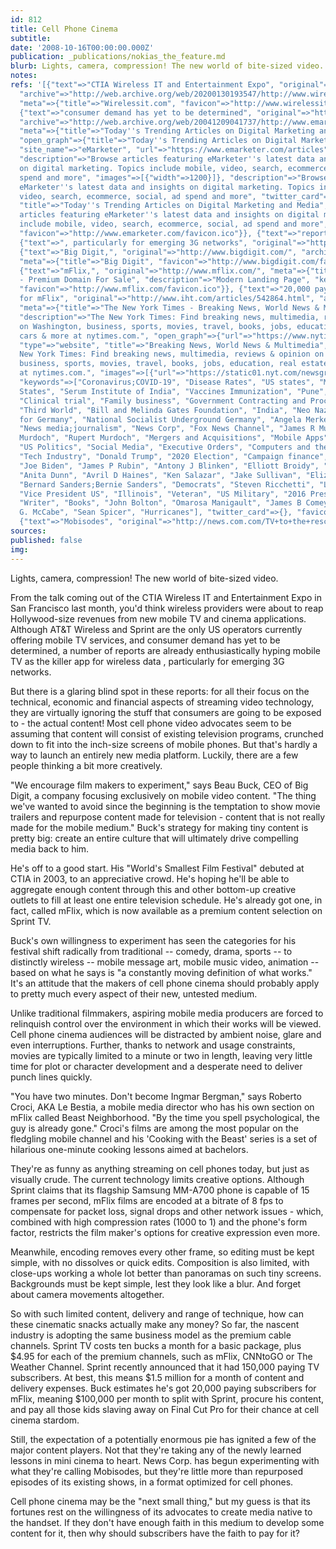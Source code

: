 ```yaml
---
id: 812
title: Cell Phone Cinema
subtitle: 
date: '2008-10-16T00:00:00.000Z'
publication: _publications/nokias_the_feature.md
blurb: Lights, camera, compression! The new world of bite-sized video.
notes: 
refs: '[{"text"=>"CTIA Wireless IT and Entertainment Expo", "original"=>"http://www.wirelessit.com/",
  "archive"=>"http://web.archive.org/web/20200130193547/http://www.wirelessit.com:80/",
  "meta"=>{"title"=>"Wirelessit.com", "favicon"=>"http://www.wirelessit.com/favicon.ico"}},
  {"text"=>"consumer demand has yet to be determined", "original"=>"http://www.emarketer.com/Article.aspx?1003072",
  "archive"=>"http://web.archive.org/web/20041209041737/http://www.emarketer.com:80/Article.aspx?1003072",
  "meta"=>{"title"=>"Today''s Trending Articles on Digital Marketing and Media | eMarketer",
  "open_graph"=>{"title"=>"Today''s Trending Articles on Digital Marketing and Media",
  "site_name"=>"eMarketer", "url"=>"https://www.emarketer.com/articles", "type"=>"article",
  "description"=>"Browse articles featuring eMarketer''s latest data and insights
  on digital marketing. Topics include mobile, video, search, ecommerce, social, ad
  spend and more", "images"=>[{"width"=>1200}]}, "description"=>"Browse articles featuring
  eMarketer''s latest data and insights on digital marketing. Topics include mobile,
  video, search, ecommerce, social, ad spend and more", "twitter_card"=>{"url"=>"https://www.emarketer.com/articles",
  "title"=>"Today''s Trending Articles on Digital Marketing and Media", "description"=>"Browse
  articles featuring eMarketer''s latest data and insights on digital marketing. Topics
  include mobile, video, search, ecommerce, social, ad spend and more", "card"=>"summary"},
  "favicon"=>"http://www.emarketer.com/favicon.ico"}}, {"text"=>"reports", "original"=>"http://research.analysys.com/Articles/StandardArticle.asp?mode=article&iLeftArticle=1694"},
  {"text"=>", particularly for emerging 3G networks", "original"=>"http://research.analysys.com/default.asp?Mode=article&iLeftArticle=1710&m=&n="},
  {"text"=>"Big Digit,", "original"=>"http://www.bigdigit.com/", "archive"=>"http://web.archive.org/web/20200116072600/http://www.bigdigit.com:80/",
  "meta"=>{"title"=>"Big Digit", "favicon"=>"http://www.bigdigit.com/favicon.ico"}},
  {"text"=>"mFlix,", "original"=>"http://www.mflix.com/", "meta"=>{"title"=>"mFlix.com
  - Premium Domain For Sale", "description"=>"Modern Landing Page", "keywords"=>["landing"],
  "favicon"=>"http://www.mflix.com/favicon.ico"}}, {"text"=>"20,000 paying subscribers
  for mFlix", "original"=>"http://www.iht.com/articles/542864.html", "archive"=>"http://web.archive.org/web/20050307091310/http://www.iht.com:80/articles/542864.html",
  "meta"=>{"title"=>"The New York Times - Breaking News, World News & Multimedia",
  "description"=>"The New York Times: Find breaking news, multimedia, reviews & opinion
  on Washington, business, sports, movies, travel, books, jobs, education, real estate,
  cars & more at nytimes.com.", "open_graph"=>{"url"=>"https://www.nytimes.com/",
  "type"=>"website", "title"=>"Breaking News, World News & Multimedia", "description"=>"The
  New York Times: Find breaking news, multimedia, reviews & opinion on Washington,
  business, sports, movies, travel, books, jobs, education, real estate, cars & more
  at nytimes.com.", "images"=>[{"url"=>"https://static01.nyt.com/newsgraphics/images/icons/defaultPromoCrop.png"}]},
  "keywords"=>["Coronavirus;COVID-19", "Disease Rates", "US states", "Midwestern United
  States", "Serum Institute of India", "Vaccines Immunization", "Pune", "Pharmaceuticals",
  "Clinical trial", "Family business", "Government Contracting and Procurement", "Horse",
  "Third World", "Bill and Melinda Gates Foundation", "India", "Neo Nazis", "Alternative
  for Germany", "National Socialist Underground Germany", "Angela Merkel", "Germany",
  "News media;journalism", "News Corp", "Fox News Channel", "James R Murdoch", "Lachlan
  Murdoch", "Rupert Murdoch", "Mergers and Acquisitions", "Mobile Apps", "TikTok",
  "US Politics", "Social Media", "Executive Orders", "Computers and the Internet",
  "Tech Industry", "Donald Trump", "2020 Election", "Campaign finance", "Lobbying",
  "Joe Biden", "James P Rubin", "Antony J Blinken", "Elliott Broidy", "Thomas E Donilon",
  "Anita Dunn", "Avril D Haines", "Ken Salazar", "Jake Sullivan", "Elizabeth Warren",
  "Bernard Sanders;Bernie Sanders", "Democrats", "Steven Ricchetti", "L Tammy Duckworth",
  "Vice President US", "Illinois", "Veteran", "US Military", "2016 Presidential Election",
  "Writer", "Books", "John Bolton", "Omarosa Manigault", "James B Comey", "Andrew
  G. McCabe", "Sean Spicer", "Hurricanes"], "twitter_card"=>{}, "favicon"=>"http://www.iht.com/vi-assets/static-assets/favicon-4bf96cb6a1093748bf5b3c429accb9b4.ico"}},
  {"text"=>"Mobisodes", "original"=>"http://news.com.com/TV+to+the+rescue/2100-1039_3-5423178.html?tag=nefd.top"}]'
sources: 
published: false
img: 
---
```

Lights, camera, compression! The new world of bite-sized video.

  
From the talk coming out of the CTIA Wireless IT and Entertainment Expo in San Francisco last month, you'd think wireless providers were about to reap Hollywood-size revenues from new mobile TV and cinema applications. Although AT&T Wireless and Sprint are the only US operators currently offering mobile TV services, and consumer demand has yet to be determined, a number of reports are already enthusiastically hyping mobile TV as the killer app for wireless data , particularly for emerging 3G networks.

But there is a glaring blind spot in these reports: for all their focus on the technical, economic and financial aspects of streaming video technology, they are virtually ignoring the stuff that consumers are going to be exposed to - the actual content! Most cell phone video advocates seem to be assuming that content will consist of existing television programs, crunched down to fit into the inch-size screens of mobile phones. But that's hardly a way to launch an entirely new media platform. Luckily, there are a few people thinking a bit more creatively.

"We encourage film makers to experiment," says Beau Buck, CEO of Big Digit, a company focusing exclusively on mobile video content. "The thing we've wanted to avoid since the beginning is the temptation to show movie trailers and repurpose content made for television - content that is not really made for the mobile medium." Buck's strategy for making tiny content is pretty big: create an entire culture that will ultimately drive compelling media back to him.

He's off to a good start. His "World's Smallest Film Festival" debuted at CTIA in 2003, to an appreciative crowd. He's hoping he'll be able to aggregate enough content through this and other bottom-up creative outlets to fill at least one entire television schedule. He's already got one, in fact, called mFlix, which is now available as a premium content selection on Sprint TV.

Buck's own willingness to experiment has seen the categories for his festival shift radically from traditional -- comedy, drama, sports -- to distinctly wireless -- mobile message art, mobile music video, animation -- based on what he says is "a constantly moving definition of what works." It's an attitude that the makers of cell phone cinema should probably apply to pretty much every aspect of their new, untested medium.

Unlike traditional filmmakers, aspiring mobile media producers are forced to relinquish control over the environment in which their works will be viewed. Cell phone cinema audiences will be distracted by ambient noise, glare and even interruptions. Further, thanks to network and usage constraints, movies are typically limited to a minute or two in length, leaving very little time for plot or character development and a desperate need to deliver punch lines quickly.

"You have two minutes. Don't become Ingmar Bergman," says Roberto Croci, AKA Le Bestia, a mobile media director who has his own section on mFlix called Beast Neighborhood. "By the time you spell psychological, the guy is already gone." Croci's films are among the most popular on the fledgling mobile channel and his 'Cooking with the Beast' series is a set of hilarious one-minute cooking lessons aimed at bachelors.

They're as funny as anything streaming on cell phones today, but just as visually crude. The current technology limits creative options. Although Sprint claims that its flagship Samsung MM-A700 phone is capable of 15 frames per second, mFlix films are encoded at a bitrate of 8 fps to compensate for packet loss, signal drops and other network issues - which, combined with high compression rates (1000 to 1) and the phone's form factor, restricts the film maker's options for creative expression even more.

Meanwhile, encoding removes every other frame, so editing must be kept simple, with no dissolves or quick edits. Composition is also limited, with close-ups working a whole lot better than panoramas on such tiny screens. Backgrounds must be kept simple, lest they look like a blur. And forget about camera movements altogether.

So with such limited content, delivery and range of technique, how can these cinematic snacks actually make any money? So far, the nascent industry is adopting the same business model as the premium cable channels. Sprint TV costs ten bucks a month for a basic package, plus $4.95 for each of the premium channels, such as mFlix, CNNtoGO or The Weather Channel. Sprint recently announced that it had 150,000 paying TV subscribers. At best, this means $1.5 million for a month of content and delivery expenses. Buck estimates he's got 20,000 paying subscribers for mFlix, meaning $100,000 per month to split with Sprint, procure his content, and pay all those kids slaving away on Final Cut Pro for their chance at cell cinema stardom.

Still, the expectation of a potentially enormous pie has ignited a few of the major content players. Not that they're taking any of the newly learned lessons in mini cinema to heart. News Corp. has begun experimenting with what they're calling Mobisodes, but they're little more than repurposed episodes of its existing shows, in a format optimized for cell phones.

Cell phone cinema may be the "next small thing," but my guess is that its fortunes rest on the willingness of its advocates to create media native to the handset. If they don't have enough faith in this medium to develop some content for it, then why should subscribers have the faith to pay for it?
